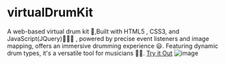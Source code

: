 # virtualDrumKit
A web-based virtual drum kit 🥁,Built with HTML5 , CSS3, and JavaScript(JQuery)🧑🏻‍💻 , powered by precise event listeners and image mapping, offers an immersive drumming experience 😃. Featuring dynamic drum types, it's a versatile tool for musicians 🎵🎶. 
[Try it Out](https://vishwajeetk5.github.io/virtualDrumKit/)
![image](https://github.com/vishwajeetk5/virtualDrumKit/assets/119106702/47850cd3-5205-48c0-987a-91daf24dcc71)
